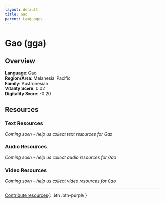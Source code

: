 ```yaml
---
layout: default
title: Gao
parent: Languages
---
```


# Gao (gga)

## Overview

**Language**: Gao  
**Region/Area**: Melanesia, Pacific  
**Family**: Austronesian  
**Vitality Score**: 0.02  
**Digitality Score**: -0.20  

## Resources

### Text Resources
*Coming soon - help us collect text resources for Gao*

### Audio Resources
*Coming soon - help us collect audio resources for Gao*

### Video Resources
*Coming soon - help us collect video resources for Gao*

---

[Contribute resources](https://fairtrain.github.io/){: .btn .btn-purple }
